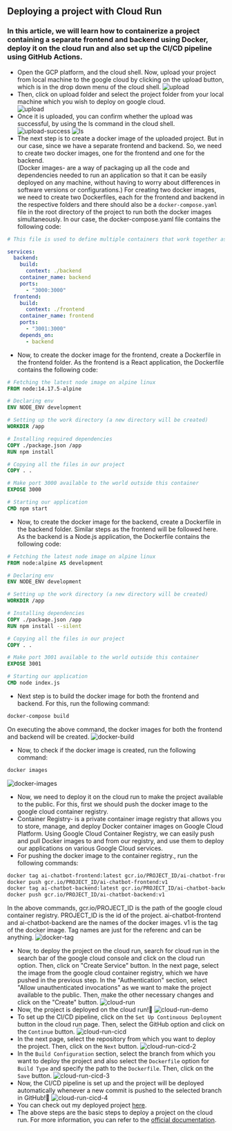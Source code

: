 ## Deploying a project with Cloud Run

### In this article, we will learn how to containerize a project containing a separate frontend and backend using Docker, deploy it on the cloud run and also set up the CI/CD pipeline using GitHub Actions.

* Open the GCP platform, and the cloud shell. Now, upload your project from local machine to the google cloud by clicking on the upload button, which is in the drop down menu of the cloud shell.
![upload](assets/1.png)
* Then, click on upload folder and select the project folder from your local machine which you wish to deploy on google cloud.<br>
![upload](assets/2.png)
* Once it is uploaded, you can confirm whether the upload was successful, by using the ls command in the cloud shell.<br>
![upload-success](assets/13.png)
![ls](assets/14.png)
* The next step is to create a docker image of the uploaded project. But in our case, since we have a separate frontend and backend. So, we need to create two docker images, one for the frontend and one for the backend.<br>
(Docker images- are a way of packaging up all the code and dependencies needed to run an application so that it can be easily deployed on any machine, without having to worry about differences in software versions or configurations.)
For creating two docker images, we need to create two Dockerfiles, each for the frontend and backend in the respective folders and there should also be a `docker-compose.yaml` file in the root directory of the project to run both the docker images simultaneously. In our case, the docker-compose.yaml file contains the following code:
```yaml
# This file is used to define multiple containers that work together as part of this application

services:
  backend:
    build: 
      context: ./backend
    container_name: backend
    ports:
      - "3000:3000"
  frontend:
    build:
      context: ./frontend
    container_name: frontend
    ports:
      - "3001:3000"
    depends_on:
      - backend
```
* Now, to create the docker image for the frontend, create a Dockerfile in the frontend folder. As the frontend is a React application, the Dockerfile contains the following code:
```Dockerfile
# Fetching the latest node image on alpine linux
FROM node:14.17.5-alpine

# Declaring env
ENV NODE_ENV development

# Setting up the work directory (a new directory will be created)
WORKDIR /app

# Installing required dependencies
COPY ./package.json /app
RUN npm install

# Copying all the files in our project
COPY . .

# Make port 3000 available to the world outside this container
EXPOSE 3000

# Starting our application
CMD npm start
```
* Now, to create the docker image for the backend, create a Dockerfile in the backend folder. Similar steps as the frontend will be followed here. As the backend is a Node.js application, the Dockerfile contains the following code:
```Dockerfile
# Fetching the latest node image on alpine linux
FROM node:alpine AS development

# Declaring env
ENV NODE_ENV development

# Setting up the work directory (a new directory will be created)
WORKDIR /app

# Installing dependencies
COPY ./package.json /app
RUN npm install --silent

# Copying all the files in our project
COPY . .

# Make port 3001 available to the world outside this container
EXPOSE 3001

# Starting our application
CMD node index.js
```
* Next step is to build the docker image for both the frontend and backend. For this, run the following command:
```bash
docker-compose build
```
On executing the above command, the docker images for both the frontend and backend will be created.
![docker-build](assets/15.png)
* Now, to check if the docker image is created, run the following command:
```bash
docker images
```
![docker-images](assets/16.png)
* Now, we need to deploy it on the cloud run to make the project available to the public. For this, first we should push the docker image to the google cloud container registry.
* Container Registry- is a private container image registry that allows you to store, manage, and deploy Docker container images on Google Cloud Platform. Using Google Cloud Container Registry, we can easily push and pull Docker images to and from our registry, and use them to deploy our applications on various Google Cloud services.
* For pushing the docker image to the container registry., run the following commands:
```bash
docker tag ai-chatbot-frontend:latest gcr.io/PROJECT_ID/ai-chatbot-frontend:v1
docker push gcr.io/PROJECT_ID/ai-chatbot-frontend:v1
docker tag ai-chatbot-backend:latest gcr.io/PROJECT_ID/ai-chatbot-backend:v1
docker push gcr.io/PROJECT_ID/ai-chatbot-backend:v1
```
In the above commands, gcr.io/PROJECT_ID is the path of the google cloud container registry. PROJECT_ID is the id of the project. ai-chatbot-frontend and ai-chatbot-backend are the names of the docker images. v1 is the tag of the docker image. Tag names are just for the referenc and can be anything.
![docker-tag](assets/17.png)
* Now, to deploy the project on the cloud run, search for cloud run in the search bar of the google cloud console and click on the cloud run option. Then, click on "Create Service" button. In the next page, select the image from the google cloud container registry, which we have pushed in the previous step.
In the "Authentication" section, select "Allow unauthenticated invocations" as we want to make the project available to the public. Then, make the other necessary changes and click on the "Create" button.
![cloud-run](assets/9.png)
* Now, the project is deployed on the cloud run!🥳
![cloud-run-demo](assets/22.png)
* To set up the CI/CD pipeline, click on the `Set Up Continuous Deployment` button in the cloud run page. Then, select the GitHub option and click on the `Continue` button.
![cloud-run-cicd](assets/18.png)
* In the next page, select the repository from which you want to deploy the project. Then, click on the `Next` button.
![cloud-run-cicd-2](assets/19.png)
* In the `Build Configuration` section, select the branch from which you want to deploy the project and also select the `Dockerfile` option for `Build Type` and specify the path to the `Dockerfile`. Then, click on the `Save` button.
![cloud-run-cicd-3](assets/20.png)
* Now, the CI/CD pipeline is set up and the project will be deployed automatically whenever a new commit is pushed to the selected branch in GitHub!🥳
![cloud-run-cicd-4](assets/21.png)
* You can check out my deployed project [here](https://ai-chatbot-frontend-vbtjd5yyqq-el.a.run.app/).
* The above steps are the basic steps to deploy a project on the cloud run. For more information, you can refer to the [official documentation](https://cloud.google.com/run/docs/quickstarts/build-and-deploy).

